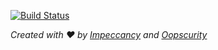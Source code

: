 [![Build Status](https://travis-ci.org/impy-org/webstore.svg?branch=master)](https://travis-ci.org/impy-org/webstore)

*Created with :heart: by [Impeccancy](https://github.com/Impeccancy) and [Oopscurity](https://github.com/Oopscurity)*
